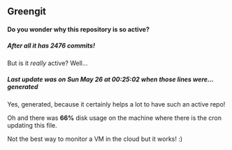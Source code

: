 ## Greengit

#### Do you wonder why this repository is so active?

##### After all it has 2476 commits!

But is it *really* active? Well...

##### Last update was on Sun May 26 at 00:25:02 when those lines were... generated

Yes, generated, because it certainly helps a lot to have such an active repo!

Oh and there was **66%** disk usage on the machine
where there is the cron updating this file.

Not the best way to monitor a VM in the cloud but it works! :)
